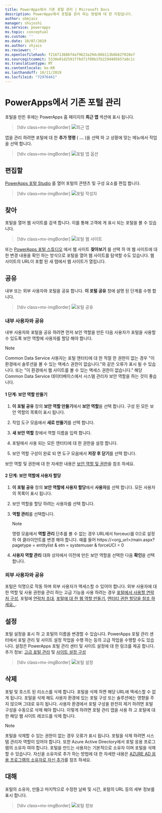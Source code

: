 ```yaml
---
title: PowerApps에서 기존 포털 관리 | Microsoft Docs
description: PowerApps에서 포털을 관리 하는 방법에 대 한 지침입니다.
author: sbmjais
manager: shujoshi
ms.service: powerapps
ms.topic: conceptual
ms.custom: ''
ms.date: 10/07/2019
ms.author: shjais
ms.reviewer: ''
ms.openlocfilehash: f21671368bfdaf9623a294c86b113b6b62f028e7
ms.sourcegitcommit: 5338e01d2591f76d71f09b1fb229d405657a0c1c
ms.translationtype: MT
ms.contentlocale: ko-KR
ms.lasthandoff: 10/11/2019
ms.locfileid: "72976441"
---
```

# <a name="manage-existing-portals-in-powerapps"></a>PowerApps에서 기존 포털 관리

포털을 만든 후에는 PowerApps 홈 페이지의 **최근 앱** 섹션에 표시 됩니다.

> [!div class=mx-imgBorder]
> ![최근 앱](media/recent-apps.png "최근 앱")  

앱을 관리 하려면 포털에 대 한 **추가 명령** ( **...** )을 선택 하 고 상황에 맞는 메뉴에서 작업을 선택 합니다.

> [!div class=mx-imgBorder]
> ![포털 앱 옵션](media/portal-app-options.png "포털 앱 옵션")  

## <a name="edit"></a>편집할

[PowerApps 포털 Studio](portal-designer-anatomy.md) 를 열어 포털의 콘텐츠 및 구성 요소를 편집 합니다.  

> [!div class=mx-imgBorder]
> ![포털 작성자](media/portal-maker.png "포털 작성자")  

## <a name="browse"></a>찾아

포털을 열어 웹 사이트를 검색 합니다. 이를 통해 고객에 게 표시 되는 포털을 볼 수 있습니다.

> [!div class=mx-imgBorder]
> ![포털 웹 사이트](media/portal-website.png "포털 웹 사이트")  

또는 [PowerApps 포털 스튜디오](portal-designer-anatomy.md) 에서 웹 사이트 **찾아보기** 를 선택 하 여 웹 사이트에 대 한 변경 내용을 확인 하는 방식으로 포털을 열어 웹 사이트를 탐색할 수도 있습니다. 웹 사이트의 URL이 포함 된 새 탭에서 웹 사이트가 열립니다.

## <a name="share"></a>공유

내부 또는 외부 사용자와 포털을 공유 합니다. **이 포털 공유** 창에 설명 된 단계를 수행 합니다.

> [!div class=mx-imgBorder]
> ![포털](media/share-portal.png "공유 포털") 공유  

### <a name="share-with-internal-users"></a>내부 사용자와 공유

내부 사용자와 포털을 공유 하려면 먼저 보안 역할을 만든 다음 사용자가 포털을 사용할 수 있도록 보안 역할에 사용자를 할당 해야 합니다.

> [!NOTE]
> Common Data Service 사용자는 포털 엔터티에 대 한 적절 한 권한이 없는 경우 "이 환경에서 솔루션을 볼 수 있는 액세스 권한이 없습니다."와 같은 오류가 표시 될 수 있습니다. 또는 "이 환경에서 웹 사이트를 볼 수 있는 액세스 권한이 없습니다." 해당 Common Data Service 데이터베이스에서 시스템 관리자 보안 역할을 하는 것이 좋습니다.

#### <a name="step-1-create-a-security-role"></a>1 단계: 보안 역할 만들기

1.  **이 포털 공유** 창의 **보안 역할 만들기**에서 **보안 역할**을 선택 합니다. 구성 된 모든 보안 역할의 목록이 표시 됩니다.

2.  작업 도구 모음에서 **새로 만들기**를 선택 합니다.

3.  **새 보안 역할** 창에서 역할 이름을 입력 합니다.

4.  포털에서 사용 되는 모든 엔터티에 대 한 권한을 설정 합니다.

5.  보안 역할 구성이 완료 되 면 도구 모음에서 **저장 후 닫기**를 선택 합니다.

보안 역할 및 권한에 대 한 자세한 내용은 [보안 역할 및 권한](https://docs.microsoft.com/dynamics365/customer-engagement/admin/security-roles-privileges)을 참조 하세요.  

#### <a name="step-2-assign-users-to-the-security-role"></a>2 단계: 보안 역할에 사용자 할당

1.  **이 포털 공유** 창의 **보안 역할에 사용자 할당**에서 **사용자**를 선택 합니다. 모든 사용자의 목록이 표시 됩니다.

2.  보안 역할을 할당 하려는 사용자를 선택 합니다.

3.  **역할 관리**를 선택합니다.

    > [!NOTE]
    > 명령 모음에서 **역할 관리** 단추를 볼 수 없는 경우 URL에서 forceuci를 0으로 설정 하 여 클라이언트를 변경 해야 합니다. 예를 들어 https://&lt;org\_url&gt;/main.aspx? pagetype = entitylist & etn = systemuser & forceUCI = 0

4.  **사용자 역할 관리** 대화 상자에서 이전에 만든 보안 역할을 선택한 다음 **확인**을 선택 합니다.

### <a name="share-with-external-users"></a>외부 사용자와 공유

포털은 익명으로 작동 하며 외부 사용자가 액세스할 수 있어야 합니다. 외부 사용자에 대 한 역할 및 사용 권한을 관리 하는 고급 기능을 사용 하려는 경우 [포털에서 사용할 연락처 구성](https://docs.microsoft.com/dynamics365/customer-engagement/portals/configure-contacts), 포털에 [연락처 초대](https://docs.microsoft.com/dynamics365/customer-engagement/portals/invite-contacts), [포털에 대 한 웹 역할 만들기](https://docs.microsoft.com/dynamics365/customer-engagement/portals/create-web-roles), [엔터티 권한 할당을 참조 하세요. ](https://docs.microsoft.com/dynamics365/customer-engagement/portals/assign-entity-permissions).  

## <a name="settings"></a>설정

포털 설정을 표시 하 고 포털의 이름을 변경할 수 있습니다. PowerApps 포털 관리 센터에서 포털 관리 및 사이트 설정 작업을 수행 하는 등의 고급 작업을 수행할 수도 있습니다. 설정은 PowerApps 포털 관리 센터 및 사이트 설정에 대 한 링크를 제공 합니다. 추가 정보: [고급 포털 관리](admin/admin-overview.md) 및 [사이트 설정 구성](configure/configure-site-settings.md)  

> [!div class=mx-imgBorder]
> ![포털 설정](media/portal-settings.png "포털 설정")  

## <a name="delete"></a>삭제

포털 및 호스트 된 리소스를 삭제 합니다. 포털을 삭제 하면 해당 URL에 액세스할 수 없게 됩니다. 포털을 삭제 해도 사용자 환경에 있는 포털 구성 또는 솔루션에는 영향을 주지 않으며 그대로 유지 됩니다.
사용자 환경에서 포털 구성을 완전히 제거 하려면 포털 구성을 수동으로 삭제 해야 합니다. 이렇게 하려면 포털 관리 앱을 사용 하 고 포털에 대 한 해당 웹 사이트 레코드를 삭제 합니다.

> [!NOTE]
> 포털을 삭제할 수 있는 권한이 없는 경우 오류가 표시 됩니다. 포털을 삭제 하려면 시스템 관리자 역할이 있어야 합니다. 또한 Azure Active Directory에서 포털 응용 프로그램의 소유자 여야 합니다. 포털을 만드는 사용자는 기본적으로 소유자 이며 포털을 삭제할 수 있습니다. 자신을 소유자로 추가 하는 방법에 대 한 자세한 내용은 [AZURE AD 응용 프로그램의 소유자로 자신 추가](https://docs.microsoft.com/en-us/dynamics365/customer-engagement/portals/manage-portal#to-add-yourself-as-an-owner-of-the-azure-ad-application)를 참조 하세요.

## <a name="details"></a>대해

포털의 소유자, 만들고 마지막으로 수정한 날짜 및 시간, 포털의 URL 등의 세부 정보를 표시 합니다.

> [!div class=mx-imgBorder]
> ![포털 정보](media/portal-details.png "포털 세부 정보")  

